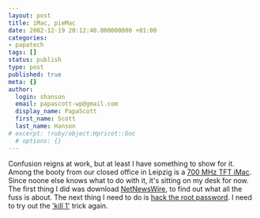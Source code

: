```yaml
---
layout: post
title: iMac, pieMac
date: 2002-12-19 20:12:40.000000000 +01:00
categories:
- papatech
tags: []
status: publish
type: post
published: true
meta: {}
author:
  login: shanson
  email: papascott-wp@gmail.com
  display_name: PapaScott
  first_name: Scott
  last_name: Hanson
# excerpt: !ruby/object:Hpricot::Doc
  # options: {}
---
```

<p>Confusion reigns at work, but at least I have something to show for it. Among the booty from our closed office in Leipzig is a <a href="http://www.apple.com/imac">700 MHz TFT iMac</a>. Since noone else knows what to do with it, it's sitting on my desk for now. The first thing I did was download <a href="http://ranchero.com/software/netnewswire/">NetNewsWire</a>, to find out what all the fuss is about. The next thing I need to do is <a href="http://www.google.com/search?q=os x forgot root password">hack the root password</a>. I need to try out the <a href="http://www.papascott.de/2001/07/26/1507.html">'kill 1'</a> trick again.</p>
